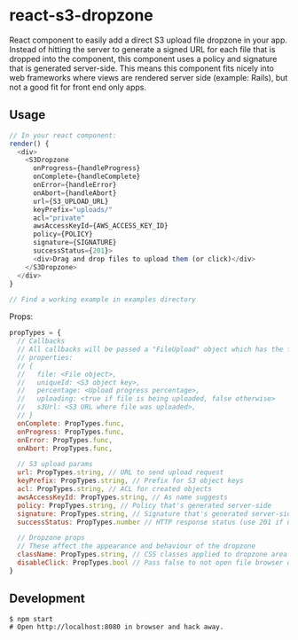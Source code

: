 # react-s3-dropzone

React component to easily add a direct S3 upload file dropzone in your
app. Instead of hitting the server to generate a signed URL for each file
that is dropped into the component, this component uses a policy and signature
that is generated server-side. This means this component fits nicely into
web frameworks where views are rendered server side (example: Rails), but not
a good fit for front end only apps.

## Usage

```javascript
// In your react component:
render() {
  <div>
    <S3Dropzone
      onProgress={handleProgress}
      onComplete={handleComplete}
      onError={handleError}
      onAbort={handleAbort}
      url={S3_UPLOAD_URL}
      keyPrefix="uploads/"
      acl="private"
      awsAccessKeyId={AWS_ACCESS_KEY_ID}
      policy={POLICY}
      signature={SIGNATURE}
      successStatus={201}>
      <div>Drag and drop files to upload them (or click)</div>
    </S3Dropzone>
  </div>
}

// Find a working example in examples directory
```

Props:

```javascript
propTypes = {
  // Callbacks
  // All callbacks will be passed a "FileUpload" object which has the following
  // properties:
  // {
  //   file: <File object>,
  //   uniqueId: <S3 object key>,
  //   percentage: <Upload progress percentage>,
  //   uploading: <true if file is being uploaded, false otherwise>
  //   s3Url: <S3 URL where file was uploaded>,
  // }
  onComplete: PropTypes.func,
  onProgress: PropTypes.func,
  onError: PropTypes.func,
  onAbort: PropTypes.func,

  // S3 upload params
  url: PropTypes.string, // URL to send upload request
  keyPrefix: PropTypes.string, // Prefix for S3 object keys
  acl: PropTypes.string, // ACL for created objects
  awsAccessKeyId: PropTypes.string, // As name suggests
  policy: PropTypes.string, // Policy that's generated server-side
  signature: PropTypes.string, // Signature that's generated server-side
  successStatus: PropTypes.number // HTTP response status (use 201 if unsure)

  // Dropzone props
  // These affect the appearance and behaviour of the dropzone
  className: PropTypes.string, // CSS classes applied to dropzone area
  disableClick: PropTypes.bool // Pass false to not open file browser on click
}
```

## Development

```
$ npm start
# Open http://localhost:8080 in browser and hack away.
```
